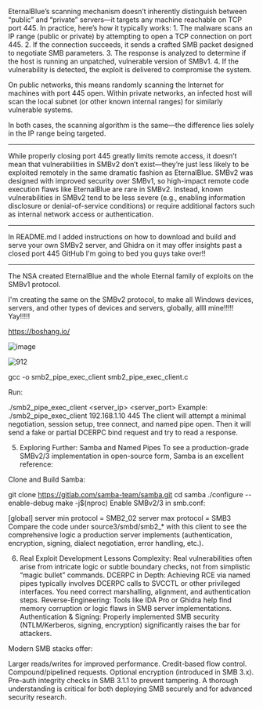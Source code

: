 EternalBlue’s scanning mechanism doesn’t inherently distinguish between “public” and “private” servers—it targets any machine reachable on TCP port 445. In practice, here’s how it typically works:
	1.	The malware scans an IP range (public or private) by attempting to open a TCP connection on port 445.
	2.	If the connection succeeds, it sends a crafted SMB packet designed to negotiate SMB parameters.
	3.	The response is analyzed to determine if the host is running an unpatched, vulnerable version of SMBv1.
	4.	If the vulnerability is detected, the exploit is delivered to compromise the system.

On public networks, this means randomly scanning the Internet for machines with port 445 open. Within private networks, an infected host will scan the local subnet (or other known internal ranges) for similarly vulnerable systems.

In both cases, the scanning algorithm is the same—the difference lies solely in the IP range being targeted.

--------


While properly closing port 445 greatly limits remote access, it doesn’t mean that vulnerabilities in SMBv2 don’t exist—they’re just less likely to be exploited remotely in the same dramatic fashion as EternalBlue. SMBv2 was designed with improved security over SMBv1, so high-impact remote code execution flaws like EternalBlue are rare in SMBv2. Instead, known vulnerabilities in SMBv2 tend to be less severe (e.g., enabling information disclosure or denial-of-service conditions) or require additional factors such as internal network access or authentication.



------

In README.md I added instructions on how to download and build and serve your own SMBv2 server, and Ghidra on it may offer insights past a closed port 445 GitHub I'm going to bed you guys take over!!

------

The NSA created EternalBlue and the whole Eternal family of exploits on the SMBv1 protocol.

I'm creating the same on the SMBv2 protocol, to make all Windows devices, servers, and other types of devices and servers, globally, allll mine!!!!! Yay!!!!! 

https://boshang.io/

![image](https://github.com/user-attachments/assets/c0e3b299-f59d-4e4c-bb9b-14ea7269797e)


![912](https://github.com/user-attachments/assets/9d1e84d3-41ab-4c4d-ae4f-9d669640ddbd)


gcc -o smb2_pipe_exec_client smb2_pipe_exec_client.c

Run:

./smb2_pipe_exec_client <server_ip> <server_port>
Example:
./smb2_pipe_exec_client 192.168.1.10 445
The client will attempt a minimal negotiation, session setup, tree connect, and named pipe open. Then it will send a fake or partial DCERPC bind request and try to read a response.

5. Exploring Further: Samba and Named Pipes
To see a production-grade SMBv2/3 implementation in open-source form, Samba is an excellent reference:

Clone and Build Samba:

git clone https://gitlab.com/samba-team/samba.git
cd samba
./configure --enable-debug
make -j$(nproc)
Enable SMBv2/3 in smb.conf:

[global]
    server min protocol = SMB2_02
    server max protocol = SMB3
Compare the code under source3/smbd/smb2_* with this client to see the comprehensive logic a production server implements (authentication, encryption, signing, dialect negotiation, error handling, etc.).

6. Real Exploit Development Lessons
Complexity: Real vulnerabilities often arise from intricate logic or subtle boundary checks, not from simplistic “magic bullet” commands.
DCERPC in Depth: Achieving RCE via named pipes typically involves DCERPC calls to SVCCTL or other privileged interfaces. You need correct marshalling, alignment, and authentication steps.
Reverse-Engineering: Tools like IDA Pro or Ghidra help find memory corruption or logic flaws in SMB server implementations.
Authentication & Signing: Properly implemented SMB security (NTLM/Kerberos, signing, encryption) significantly raises the bar for attackers.

Modern SMB stacks offer:

Larger reads/writes for improved performance.
Credit-based flow control.
Compound/pipelined requests.
Optional encryption (introduced in SMB 3.x).
Pre-auth integrity checks in SMB 3.1.1 to prevent tampering.
A thorough understanding is critical for both deploying SMB securely and for advanced security research.
